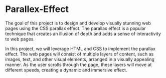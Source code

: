 # Parallex-Effect
The goal of this project is to design and develop visually stunning web pages using the CSS parallax effect. The parallax effect is a popular technique that creates an illusion of depth and adds a sense of interactivity to web pages.

In this project, we will leverage HTML and CSS to implement the parallax effect. The web pages will consist of multiple layers of content, such as images, text, and other visual elements, arranged in a visually appealing manner. As the user scrolls through the page, these layers will move at different speeds, creating a dynamic and immersive effect.

